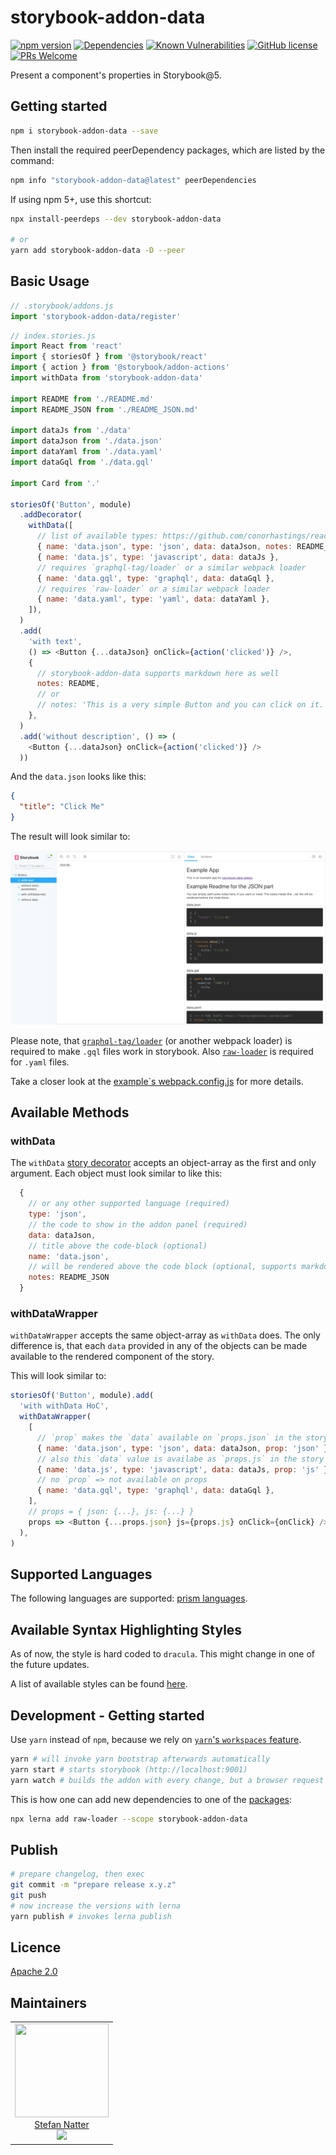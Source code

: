 # storybook-addon-data

[![npm version](https://badge.fury.io/js/storybook-addon-data.svg)](https://badge.fury.io/js/storybook-addon-data)
[![Dependencies](https://img.shields.io/david/natterstefan/storybook-addon-data.svg)](https://github.com/natterstefan/storybook-addon-data/blob/master/package.json)
[![Known Vulnerabilities](https://snyk.io/test/github/natterstefan/storybook-addon-data/badge.svg)](https://snyk.io/test/github/natterstefan/storybook-addon-data)
[![GitHub license](https://img.shields.io/github/license/natterstefan/storybook-addon-data.svg)](https://github.com/natterstefan/storybook-addon-data/blob/master/LICENCE)
[![PRs Welcome](https://img.shields.io/badge/PRs-welcome-brightgreen.svg?style=flat-square)](http://makeapullrequest.com)

Present a component's properties in Storybook@5.

## Getting started

```bash
npm i storybook-addon-data --save
```

Then install the required peerDependency packages, which are listed by the
command:

```bash
npm info "storybook-addon-data@latest" peerDependencies
```

If using npm 5+, use this shortcut:

```bash
npx install-peerdeps --dev storybook-addon-data

# or
yarn add storybook-addon-data -D --peer
```

## Basic Usage

```js
// .storybook/addons.js
import 'storybook-addon-data/register'
```

```js
// index.stories.js
import React from 'react'
import { storiesOf } from '@storybook/react'
import { action } from '@storybook/addon-actions'
import withData from 'storybook-addon-data'

import README from './README.md'
import README_JSON from './README_JSON.md'

import dataJs from './data'
import dataJson from './data.json'
import dataYaml from './data.yaml'
import dataGql from './data.gql'

import Card from '.'

storiesOf('Button', module)
  .addDecorator(
    withData([
      // list of available types: https://github.com/conorhastings/react-syntax-highlighter/blob/HEAD/AVAILABLE_LANGUAGES_PRISM.MD
      { name: 'data.json', type: 'json', data: dataJson, notes: README_JSON },
      { name: 'data.js', type: 'javascript', data: dataJs },
      // requires `graphql-tag/loader` or a similar webpack loader
      { name: 'data.gql', type: 'graphql', data: dataGql },
      // requires `raw-loader` or a similar webpack loader
      { name: 'data.yaml', type: 'yaml', data: dataYaml },
    ]),
  )
  .add(
    'with text',
    () => <Button {...dataJson} onClick={action('clicked')} />,
    {
      // storybook-addon-data supports markdown here as well
      notes: README,
      // or
      // notes: 'This is a very simple Button and you can click on it.',
    },
  )
  .add('without description', () => (
    <Button {...dataJson} onClick={action('clicked')} />
  ))
```

And the `data.json` looks like this:

```json
{
  "title": "Click Me"
}
```

The result will look similar to:

![Example](./static/images/example.png)

Please note, that [`graphql-tag/loader`](https://github.com/apollographql/graphql-tag#webpack-preprocessing-with-graphql-tagloader)
(or another webpack loader) is required to make `.gql` files work in
storybook. Also [`raw-loader`](https://webpack.js.org/loaders/raw-loader/) is
required for `.yaml` files.

Take a closer look at the [example`s webpack.config.js](./packages/example-app/.storybook/webpack.config.js)
for more details.

## Available Methods

### withData

The `withData` [story decorator](https://storybook.js.org/docs/addons/introduction/)
accepts an object-array as the first and only argument. Each object must look
similar to like this:

```js
  {
    // or any other supported language (required)
    type: 'json',
    // the code to show in the addon panel (required)
    data: dataJson,
    // title above the code-block (optional)
    name: 'data.json',
    // will be rendered above the code block (optional, supports markdown)
    notes: README_JSON
  }
```

### withDataWrapper

`withDataWrapper` accepts the same object-array as `withData` does. The only
difference is, that each `data` provided in any of the objects can be made
available to the rendered component of the story.

This will look similar to:

```js
storiesOf('Button', module).add(
  'with withData HoC',
  withDataWrapper(
    [
      // `prop` makes the `data` available on `props.json` in the story
      { name: 'data.json', type: 'json', data: dataJson, prop: 'json' },
      // also this `data` value is availabe as `props.js` in the story
      { name: 'data.js', type: 'javascript', data: dataJs, prop: 'js' },
      // no `prop` => not available on props
      { name: 'data.gql', type: 'graphql', data: dataGql },
    ],
    // props = { json: {...}, js: {...} }
    props => <Button {...props.json} js={props.js} onClick={onClick} />,
  ),
)
```

## Supported Languages

The following languages are supported: [prism languages](https://github.com/conorhastings/react-syntax-highlighter/blob/HEAD/AVAILABLE_LANGUAGES_PRISM.MD).

## Available Syntax Highlighting Styles

As of now, the style is hard coded to `dracula`. This might change in one of the
future updates.

A list of available styles can be found [here](https://github.com/conorhastings/react-syntax-highlighter/blob/HEAD/AVAILABLE_STYLES_PRISM.MD).

## Development - Getting started

Use `yarn` instead of `npm`, because we rely on [`yarn`'s `workspaces` feature](https://yarnpkg.com/lang/en/docs/workspaces/).

```bash
yarn # will invoke yarn bootstrap afterwards automatically
yarn start # starts storybook (http://localhost:9001)
yarn watch # builds the addon with every change, but a browser request is still required
```

This is how one can add new dependencies to one of the [packages](./packages):

```bash
npx lerna add raw-loader --scope storybook-addon-data
```

## Publish

```bash
# prepare changelog, then exec
git commit -m "prepare release x.y.z"
git push
# now increase the versions with lerna
yarn publish # invokes lerna publish
```

## Licence

[Apache 2.0](LICENCE)

## Maintainers

<table>
  <tbody>
    <tr>
      <td align="center">
        <a href="https://github.com/natterstefan">
          <img width="150" height="150" src="https://github.com/natterstefan.png?v=3&s=150">
          </br>
          Stefan Natter
        </a>
        <div>
          <a href="https://twitter.com/natterstefan">
            <img src="https://img.shields.io/twitter/follow/natterstefan.svg?style=social&label=Follow" />
          </a>
        </div>
      </td>
    </tr>
  <tbody>
</table>
